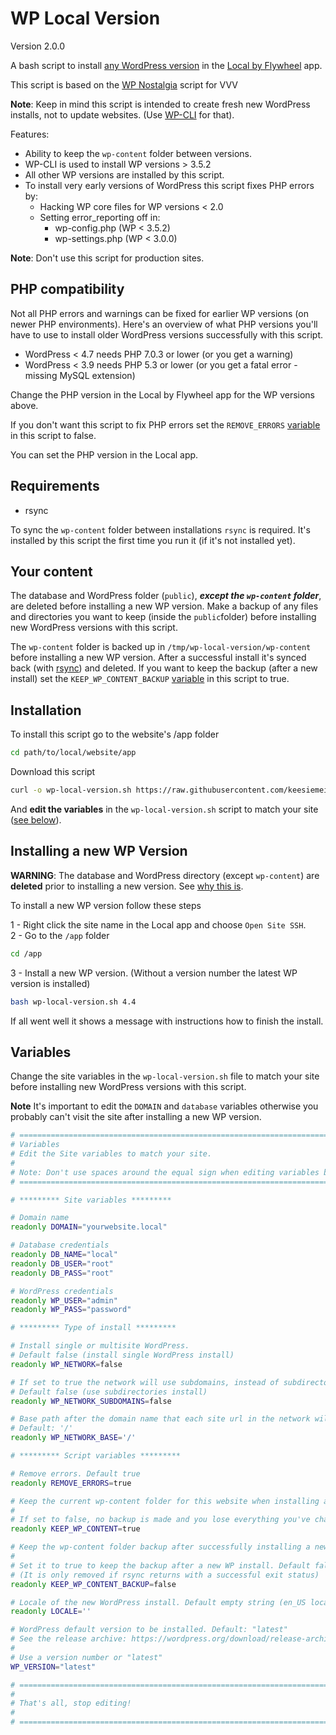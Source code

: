 # WP Local Version

Version 2.0.0

A bash script to install [any WordPress version](https://wordpress.org/download/release-archive/) in the [Local by Flywheel](https://local.getflywheel.com/) app.

This script is based on the [WP Nostalgia](https://github.com/keesiemeijer/wp-nostalgia) script for VVV

**Note**: Keep in mind this script is intended to create fresh new WordPress installs, not to update websites. (Use [WP-CLI](http://wp-cli.org/) for that).

Features:

* Ability to keep the `wp-content` folder between versions.
* WP-CLI is used to install WP versions > 3.5.2
* All other WP versions are installed by this script.
* To install very early versions of WordPress this script fixes PHP errors by:
    * Hacking WP core files for WP versions < 2.0
    * Setting error_reporting off in:
        * wp-config.php (WP < 3.5.2)
        * wp-settings.php (WP < 3.0.0)

**Note**: Don't use this script for production sites.

## PHP compatibility
Not all PHP errors and warnings can be fixed for earlier WP versions (on newer PHP environments). Here's an overview of what PHP versions you'll have to use to install older WordPress versions successfully with this script.

* WordPress < 4.7 needs PHP 7.0.3 or lower (or you get a warning)
* WordPress < 3.9 needs PHP 5.3 or lower (or you get a fatal error - missing MySQL extension)

Change the PHP version in the Local by Flywheel app for the WP versions above.

If you don't want this script to fix PHP errors set the `REMOVE_ERRORS` [variable](#variables) in this script to false.

You can set the PHP version in the Local app.
## Requirements

* rsync

To sync the `wp-content` folder between installations `rsync` is required. It's installed by this script the first time you run it (if it's not installed yet).

## Your content
The database and WordPress folder (`public`), ***except the `wp-content` folder***, are deleted before installing a new WP version. Make a backup of any files and directories you want to keep (inside the `public`folder) before installing new WordPress versions with this script.

The `wp-content` folder is backed up in `/tmp/wp-local-version/wp-content` before installing a new WP version. After a successful install it's synced back (with [rsync](#requirements)) and deleted. If you want to keep the backup (after a new install) set the `KEEP_WP_CONTENT_BACKUP` [variable](#variables) in this script to true.

## Installation
To install this script go to the website's /app folder

```bash
cd path/to/local/website/app
```

Download this script
```bash
curl -o wp-local-version.sh https://raw.githubusercontent.com/keesiemeijer/wp-local-version/master/wp-local-version.sh
```

And **edit the variables** in the `wp-local-version.sh` script to match your site ([see below](#variables)).

## Installing a new WP Version

**WARNING**: The database and WordPress directory (except `wp-content`) are **deleted** prior to installing a new version. See [why this is](#your-content).

To install a new WP version follow these steps

1 - Right click the site name in the Local app and choose `Open Site SSH`.  
2 - Go to the `/app` folder

```bash
cd /app
```

3 - Install a new WP version. (Without a version number the latest WP version is installed)

```bash
bash wp-local-version.sh 4.4
```

If all went well it shows a message with instructions how to finish the install.

## Variables
Change the site variables in the `wp-local-version.sh` file to match your site before installing new WordPress versions with this script.

**Note** It's important to edit the `DOMAIN` and `database` variables otherwise you probably can't visit the site after installing a new WP version.

```bash
# =============================================================================
# Variables
# Edit the Site variables to match your site.
#
# Note: Don't use spaces around the equal sign when editing variables below.
# =============================================================================

# ********* Site variables *********

# Domain name
readonly DOMAIN="yourwebsite.local"

# Database credentials
readonly DB_NAME="local"
readonly DB_USER="root"
readonly DB_PASS="root"

# WordPress credentials
readonly WP_USER="admin"
readonly WP_PASS="password"

# ********* Type of install *********

# Install single or multisite WordPress.
# Default false (install single WordPress install)
readonly WP_NETWORK=false

# If set to true the network will use subdomains, instead of subdirectories.
# Default false (use subdirectories install)
readonly WP_NETWORK_SUBDOMAINS=false

# Base path after the domain name that each site url in the network will start with.
# Default: '/'
readonly WP_NETWORK_BASE='/'

# ********* Script variables *********

# Remove errors. Default true
readonly REMOVE_ERRORS=true

# Keep the current wp-content folder for this website when installing a new WP version.
# 
# If set to false, no backup is made and you lose everything you've changed in the wp-content folder.
readonly KEEP_WP_CONTENT=true

# Keep the wp-content folder backup after successfully installing a new WordPress version.
#
# Set it to true to keep the backup after a new WP install. Default false
# (It is only removed if rsync returns with a successful exit status) 
readonly KEEP_WP_CONTENT_BACKUP=false

# Locale of the new WordPress install. Default empty string (en_US locale)
readonly LOCALE=''

# WordPress default version to be installed. Default: "latest"
# See the release archive: https://wordpress.org/download/release-archive/
#
# Use a version number or "latest"
WP_VERSION="latest"

# =============================================================================
#
# That's all, stop editing!
#
# =============================================================================
```
